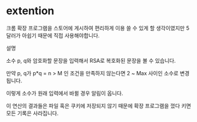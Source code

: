 # extention

크롬 확장 프로그램을 스토어에 게시하여 편리하게 이용 쓸 수 있게 할 생각이였지만 5달러가 아쉽기 때문에 직접 사용해야합니다.


설명

소수 p, q와 암호화할 문장을 입력해서 RSA로 복호화된 문장을 볼 수 있습니다.

만약 p, q가 p*q = n > M 인 조건을 만족하지 않는다면 2 ~ Max 사이인 소수로 변경됩니다.

이렇게 소수가 원래 입력에서 바뀔 경우 알림이 옵니다.



이 연산의 결과들은 파일 혹은 쿠키에 저장되지 않기 때문에 확장 프로그램을 껐다 키면 모든 기록은 사라집니다.
